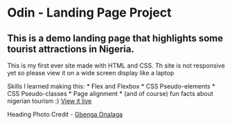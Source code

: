 # Odin - Landing Page Project
## This is a demo landing page that highlights some tourist attractions in Nigeria.
This is my first ever site made with HTML and CSS. Th site is not responsive yet so please view it on a wide screen display like a laptop

Skills I learned making this:
	* Flex and Flexbox
	* CSS Pseudo-elements
	* CSS Pseudo-classes
	* Page alignment
	* (and of course) fun facts about nigerian tourism :)
[View it live](https://ephraim69.github.io/attractions/)

Heading Photo Credit - [Gbenga Onalaga](https://unsplash.com/@onalaja_)
